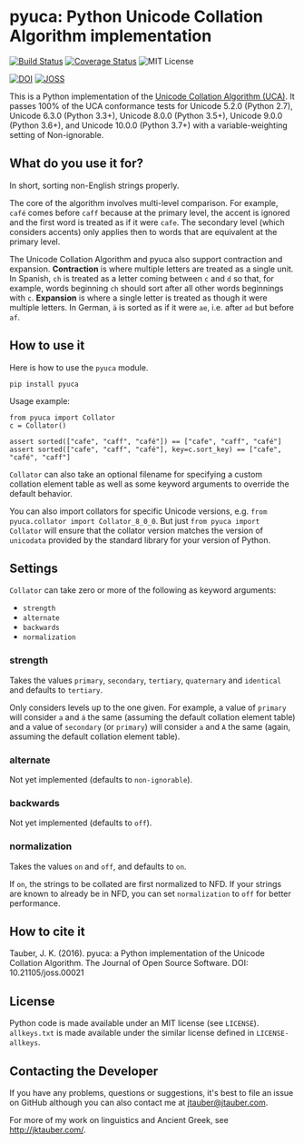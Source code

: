 # pyuca: Python Unicode Collation Algorithm implementation

[![Build Status](http://img.shields.io/travis/jtauber/pyuca.svg)](https://travis-ci.org/jtauber/pyuca)
[![Coverage Status](http://img.shields.io/coveralls/jtauber/pyuca.svg)](https://coveralls.io/r/jtauber/pyuca?branch=master)
![MIT License](http://img.shields.io/badge/license-MIT-brightgreen.svg)

[![DOI](https://zenodo.org/badge/3769/jtauber/pyuca.svg)](https://zenodo.org/badge/latestdoi/3769/jtauber/pyuca)
[![JOSS](http://joss.theoj.org/papers/10.21105/joss.00021/status.svg)](http://joss.theoj.org/papers/10.21105/joss.00021)


This is a Python implementation of the
[Unicode Collation Algorithm (UCA)](http://unicode.org/reports/tr10/). It
passes 100% of the UCA conformance tests for Unicode 5.2.0 (Python 2.7),
Unicode 6.3.0 (Python 3.3+), Unicode 8.0.0 (Python 3.5+), Unicode 9.0.0
(Python 3.6+), and Unicode 10.0.0 (Python 3.7+) with a variable-weighting
setting of Non-ignorable.



## What do you use it for?

In short, sorting non-English strings properly.

The core of the algorithm involves multi-level comparison. For example,
``café`` comes before ``caff`` because at the primary level, the accent is
ignored and the first word is treated as if it were ``cafe``. The secondary
level (which considers accents) only applies then to words that are equivalent
at the primary level.

The Unicode Collation Algorithm and pyuca also support contraction and
expansion. **Contraction** is where multiple letters are treated as a single
unit. In Spanish, ``ch`` is treated as a letter coming between ``c`` and ``d``
so that, for example, words beginning ``ch`` should sort after all other words
beginnings with ``c``. **Expansion** is where a single letter is treated as
though it were multiple letters. In German, ``ä`` is sorted as if it were
``ae``, i.e. after ``ad`` but before ``af``.


## How to use it

Here is how to use the ``pyuca`` module.

    pip install pyuca

Usage example:

    from pyuca import Collator
    c = Collator()

    assert sorted(["cafe", "caff", "café"]) == ["cafe", "caff", "café"]
    assert sorted(["cafe", "caff", "café"], key=c.sort_key) == ["cafe", "café", "caff"]

``Collator`` can also take an optional filename for specifying a custom
collation element table as well as some keyword arguments to override the
default behavior.

You can also import collators for specific Unicode versions,
e.g. `from pyuca.collator import Collator_8_0_0`.
But just `from pyuca import Collator` will ensure that the collator version
matches the version of `unicodata` provided by the standard library for your
version of Python.


## Settings

``Collator`` can take zero or more of the following as keyword arguments:

* ``strength``
* ``alternate``
* ``backwards``
* ``normalization``

### strength

Takes the values ``primary``, ``secondary``, ``tertiary``, ``quaternary`` and
``identical`` and defaults to ``tertiary``.

Only considers levels up to the one given. For example, a value of ``primary``
will consider ``a`` and ``á`` the same (assuming the default collation element
table) and a value of ``secondary`` (or ``primary``) will consider ``a`` and
``A`` the same (again, assuming the default collation element table).

### alternate

Not yet implemented (defaults to ``non-ignorable``).

### backwards

Not yet implemented (defaults to ``off``).

### normalization

Takes the values ``on`` and ``off``, and defaults to ``on``.

If ``on``, the strings to be collated are first normalized to NFD. If your
strings are known to already be in NFD, you can set ``normalization`` to
``off`` for better performance.


## How to cite it

Tauber, J. K. (2016). pyuca: a Python implementation of the Unicode Collation Algorithm. The Journal of Open Source Software. DOI: 10.21105/joss.00021

## License

Python code is made available under an MIT license (see `LICENSE`).
`allkeys.txt` is made available under the similar license defined in
`LICENSE-allkeys`.

## Contacting the Developer

If you have any problems, questions or suggestions, it's best to file an issue
on GitHub although you can also contact me at jtauber@jtauber.com.

For more of my work on linguistics and Ancient Greek, see
<http://jktauber.com/>.
